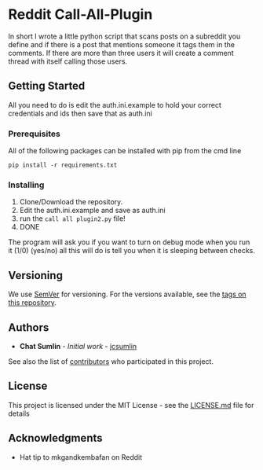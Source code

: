 # Reddit Call-All-Plugin

In short I wrote a little python script that scans posts on a subreddit you define and if there is a post that mentions someone it tags them in the comments. If there are more than three users it will create a comment thread with itself calling those users.

## Getting Started

All you need to do is edit the auth.ini.example to hold your correct credentials and ids then save that as auth.ini

### Prerequisites

All of the following packages can be installed with pip from the cmd line

```
pip install -r requirements.txt
```

### Installing

1. Clone/Download the repository.
2. Edit the auth.ini.example and save as auth.ini
3. run the `call all plugin2.py` file!
4. DONE


The program will ask you if you want to turn on debug mode when you run it (1/0) (yes/no) all this will do is tell you when it is sleeping between checks.


## Versioning

We use [SemVer](http://semver.org/) for versioning. For the versions available, see the [tags on this repository](https://github.com/your/call-all-plugin/tags). 

## Authors

* **Chat Sumlin** - *Initial work* - [jcsumlin](https://github.com/jcsumlin)

See also the list of [contributors](https://github.com/jcsumlin/call-all-plugin/contributors) who participated in this project.

## License

This project is licensed under the MIT License - see the [LICENSE.md](LICENSE.md) file for details

## Acknowledgments

* Hat tip to mkgandkembafan on Reddit

